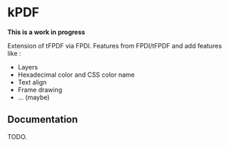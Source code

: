 # kPDF

**This is a work in progress**

Extension of tFPDF via FPDI. Features from FPDI/tFPDF and add features like :

  - Layers
  - Hexadecimal color and CSS color name
  - Text align
  - Frame drawing
  - ... (maybe)

## Documentation

TODO.
